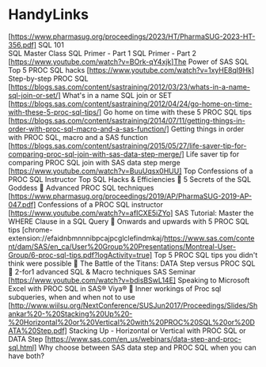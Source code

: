 # HandyLinks
[https://www.pharmasug.org/proceedings/2023/HT/PharmaSUG-2023-HT-356.pdf] SQL 101<br/>
SQL Master Class
SQL Primer - Part 1
SQL Primer - Part 2
[https://www.youtube.com/watch?v=BOrk-qY4xjk]The Power of SAS SQL
Top 5 PROC SQL hacks
[https://www.youtube.com/watch?v=1xyHE8qI9Hk] Step-by-step PROC SQL 
[https://blogs.sas.com/content/sastraining/2012/03/23/whats-in-a-name-sql-join-or-set/] What's in a name SQL join or SET
[https://blogs.sas.com/content/sastraining/2012/04/24/go-home-on-time-with-these-5-proc-sql-tips/] Go home on time with these 5 PROC SQL tips
[https://blogs.sas.com/content/sastraining/2014/07/11/getting-things-in-order-with-proc-sql-macro-and-a-sas-function/] Getting things in order with PROC SQL, macro and a SAS function
[https://blogs.sas.com/content/sastraining/2015/05/27/life-saver-tip-for-comparing-proc-sql-join-with-sas-data-step-merge/] Life saver tip for comparing PROC SQL join with SAS data step merge
[https://www.youtube.com/watch?v=BuuUqsx0HUU] Top Confessions of a PROC SQL Instructor
Top SQL Hacks & Efficiencies 
	5 Secrets of the SQL Goddess
	Advanced PROC SQL techniques
[https://www.pharmasug.org/proceedings/2019/AP/PharmaSUG-2019-AP-047.pdf]	Confessions of a PROC SQL instructor
[https://www.youtube.com/watch?v=afICXE5iZYo]	SAS Tutorial: Master the WHERE Clause in a SQL Query
	Onwards and upwards with 5 PROC SQL tips
[chrome-extension://efaidnbmnnnibpcajpcglclefindmkaj/https://www.sas.com/content/dam/SAS/en_ca/User%20Group%20Presentations/Montreal-User-Group/6-proc-sql-tips.pdf?logActivity=true]	Top 5 PROC SQL tips you didn't think were possible
	The Battle of the Titans: DATA Step versus PROC SQL
	2-for1 advanced SQL & Macro techniques SAS Seminar 
[https://www.youtube.com/watch?v=bdisBSwL14E]	Speaking to Microsoft Excel with PROC SQL in SAS® Viya®
	Inner workings of Proc sql subqueries, when and when not to use
[http://www.wiilsu.org/NextConference/SUSJun2017/Proceedings/Slides/Shankar%20-%20Stacking%20Up%20-%20Horizontal%20or%20Vertical%20with%20PROC%20SQL%20or%20DATA%20Step.pdf]	Stacking Up - Horizontal or Vertical with PROC SQL or DATA Step
[https://www.sas.com/en_us/webinars/data-step-and-proc-sql.html]	Why choose between SAS data step and PROC SQL when you can have both?
